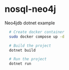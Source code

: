 # nosql-neo4j
Neo4jdb dotnet example

```bash
  # Create docker container
  sudo docker compose up -d

  # Build the project
  dotnet build

  # Run the project
  dotnet run 
```
